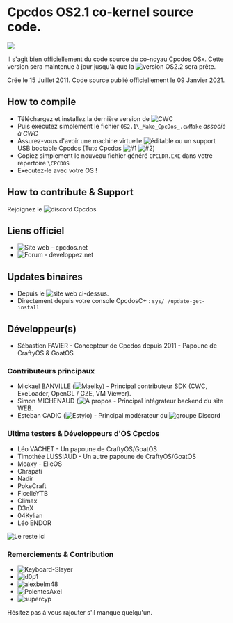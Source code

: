 # Cpcdos OS2.1 co-kernel source code.

![](https://cpcdos.net/user/themes/cpcdos/images/logo.png)

Il s'agit bien officiellement du code source du co-noyau Cpcdos OSx.
Cette version sera maintenue à jour jusqu'à que la ![version OS2.2](https://github.com/SPinti-Software/CpcdosOS2.2) sera prête.

Crée le 15 Juillet 2011.
Code source publié officiellement le 09 Janvier 2021.

## How to compile
 - Téléchargez et installez la dernière version de ![CWC](https://github.com/VLiance/Cwc)
 - Puis exécutez simplement le fichier `OS2.1\_Make_CpcDos_.cwMake` _associé à CWC_
 - Assurez-vous d'avoir une machine virtuelle ![éditable](https://github.com/VLiance/VW_Viewer) ou un support USB bootable Cpcdos (Tuto Cpcdos ![#1](https://www.youtube.com/user/cpcdososx) ![#2](https://www.youtube.com/channel/UCkFCPxJF7ZzmWxW4i5WavCA/videos))
 - Copiez simplement le nouveau fichier généré `CPCLDR.EXE` dans votre répertoire `\CPCDOS`
 - Executez-le avec votre OS !
 
## How to contribute & Support
Rejoignez le ![discord Cpcdos](https://discord.com/invite/3Qm8xDp)

## Liens officiel
- ![Site web - cpcdos.net](https://cpcdos.net)
- ![Forum - developpez.net](www.developpez.net/forums/f2044/systemes/autres-systemes/cpcdos/)

## Updates binaires
- Depuis le ![site web](https://cpcdos.net) ci-dessus.
- Directement depuis votre console CpcdosC+ : `sys/ /update-get-install`

## Développeur(s)
 - Sébastien FAVIER - Concepteur de Cpcdos depuis 2011 - Papoune de CraftyOS & GoatOS
 
### Contributeurs principaux
 - Mickael BANVILLE (![Maeiky](https://github.com/Maeiky)) - Principal contributeur SDK (CWC, ExeLoader, OpenGL / GZE, VM Viewer).
 - Simon MICHENAUD (![A propos](https://www.simon-micheneau.fr/about) - Principal intégrateur backend du site WEB.
 - Esteban CADIC (![Estylo](https://systeme.developpez.com/actu/97935/Apprendre-a-integrer-Cpcdos-Raspberry-Pi-Arduino-une-proposition-de-Estylos/)) - Principal modérateur du ![groupe Discord](https://discord.com/invite/3Qm8xDp)

### Ultima testers & Développeurs d'OS Cpcdos
 - Léo VACHET - Un papoune de CraftyOS/GoatOS
 - Timothée LUSSIAUD - Un autre papoune de CraftyOS/GoatOS
 - Meaxy - ElieOS
 - Chrapati
 - Nadir
 - PokeCraft
 - FicelleYTB
 - Climax
 - D3nX
 - 04Kylian
 - Léo ENDOR

![Le reste ici](https://cpcdos.net/fr/contributors)

### Remerciements & Contribution
 - ![Keyboard-Slayer](https://github.com/Keyboard-Slayer)
 - ![d0p1](https://github.com/d0p1s4m4)
 - ![alexbelm48](https://github.com/alexbelm48)
 - ![PolentesAxel](https://github.com/PolentesAxel)
 - ![supercyp](https://github.com/Supercip971)
 
 Hésitez pas à vous rajouter s'il manque quelqu'un.

 
